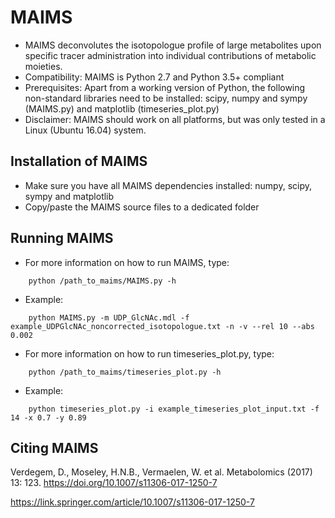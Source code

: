 MAIMS
=====
* MAIMS deconvolutes the isotopologue profile of large metabolites upon specific tracer administration into individual contributions of metabolic moieties.
* Compatibility: MAIMS is Python 2.7 and Python 3.5+ compliant
* Prerequisites: Apart from a working version of Python, the following non-standard libraries need to be installed: scipy, numpy and sympy (MAIMS.py) and matplotlib (timeseries_plot.py)
* Disclaimer: MAIMS should work on all platforms, but was only tested in a Linux (Ubuntu 16.04) system.

Installation of MAIMS
---------------------
* Make sure you have all MAIMS dependencies installed: numpy, scipy, sympy and matplotlib
* Copy/paste the MAIMS source files to a dedicated folder

Running MAIMS
-------------
* For more information on how to run MAIMS, type:
```
	python /path_to_maims/MAIMS.py -h
```
* Example:
```
	python MAIMS.py -m UDP_GlcNAc.mdl -f example_UDPGlcNAc_noncorrected_isotopologue.txt -n -v --rel 10 --abs 0.002
```
* For more information on how to run timeseries_plot.py, type:
```
	python /path_to_maims/timeseries_plot.py -h
```
* Example:
```
	python timeseries_plot.py -i example_timeseries_plot_input.txt -f 14 -x 0.7 -y 0.89
```

Citing MAIMS
------------
Verdegem, D., Moseley, H.N.B., Vermaelen, W. et al. Metabolomics (2017) 13: 123. https://doi.org/10.1007/s11306-017-1250-7

https://link.springer.com/article/10.1007/s11306-017-1250-7
